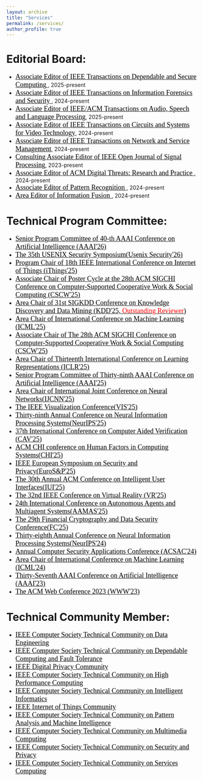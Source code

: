 ```yaml
---
layout: archive
title: "Services"
permalink: /services/
author_profile: true
---
```


Editorial Board:
======
* [ <font face="Times New Roman" color=black size=4>Associate Editor of IEEE Transactions on Dependable and Secure Computing</font> ](https://www.computer.org/csdl/journal/tq/about/107350?title=Editorial%20Board&periodical=IEEE%20Transactions%20on%20Dependable%20and%20Secure%20Computing), 2025-present
* [ <font face="Times New Roman" color=black size=4>Associate Editor of IEEE Transactions on Information Forensics and Security</font> ](https://signalprocessingsociety.org/publications-resources/ieee-transactions-information-forensics-and-security/editorial-board), 2024-present
*  [ <font face="Times New Roman" color=black size=4>Associate Editor of IEEE/ACM Transactions on Audio, Speech and Language Processing</font>](https://signalprocessingsociety.org/publications-resources/ieee-transactions-audio-speech-and-language-processing/editorial-board), 2025-present
* [ <font face="Times New Roman" color=black size=4>Associate Editor of IEEE Transactions on Circuits and Systems for Video Technology</font>](https://ieee-cas.org/publication/tcsvt), 2024-present
* [ <font face="Times New Roman" color=black size=4>Associate Editor of IEEE Transactions on Network and Service Management</font>](https://www.comsoc.org/publications/journals/ieee-tnsm/ieee-transactions-network-and-service-management-editorial-board), 2024-present
* [ <font face="Times New Roman" color=black size=4>Consulting Associate Editor of IEEE Open Journal of Signal Processing</font>](https://signalprocessingsociety.org/publications-resources/ieee-open-journal-signal-processing/editorial-board), 2023-present
* [ <font face="Times New Roman" color=black size=4> Associate Editor of ACM Digital Threats: Research and Practice </font>](https://dl.acm.org/journal/dtrap/editorial-board), 2024-present
*  [ <font face="Times New Roman" color=black size=4> Associate Editor of Pattern Recognition </font>](https://www.sciencedirect.com/journal/pattern-recognition/about/editorial-board), 2024-present
*  [ <font face="Times New Roman" color=black size=4> Area Editor of Information Fusion </font>](https://www.sciencedirect.com/journal/information-fusion/about/editorial-board), 2024-present


Technical Program Committee:
======
* [<font face="Times New Roman" color=black size=4>Senior Program Committee of 40-th AAAI Conference on Artificial Intelligence (AAAI'26)</font>](https://aaai.org/conference/aaai/aaai-26/)
* [<font face="Times New Roman" color=black size=4>The 35th USENIX Security Symposium(Usenix Security'26)</font>](https://www.usenix.org/conference/usenixsecurity26)
*   [<font face="Times New Roman" color=black size=4> Program Chair of 18th IEEE International Conference on Internet of Things (iThings'25)</font>](https://ieee-cybermatics.org/2025/ithings/)
*   [<font face="Times New Roman" color=black size=4> Associate Chair of Poster Cycle at the 28th ACM SIGCHI Conference on Computer-Supported Cooperative Work & Social Computing (CSCW'25)</font>](https://cscw.acm.org/2025/)
*  [ <font face="Times New Roman" color=black size=4> Area Chair of 31st SIGKDD Conference on Knowledge Discovery and Data Mining (KDD'25, <font face="Times New Roman" color=red size=4> Outstanding Reviewer</font>) </font>](https://kdd2025.kdd.org/applied-data-science-ads-track-call-for-papers/)
*   [ <font face="Times New Roman" color=black size=4> Area Chair of International Conference on Machine Learning (ICML'25) </font>](https://icml.cc/)
*   [<font face="Times New Roman" color=black size=4> Associate Chair of The 28th ACM SIGCHI Conference on Computer-Supported Cooperative Work & Social Computing (CSCW'25)</font>](https://cscw.acm.org/2025/)
*   [<font face="Times New Roman" color=black size=4> Area Chair of Thirteenth International Conference on Learning Representations (ICLR'25)</font>](https://iclr.cc/Conferences/2025)
*  [<font face="Times New Roman" color=black size=4>Senior Program Committee of Thirty-ninth AAAI Conference on Artificial Intelligence (AAAI'25)</font>](https://aaai.org/Conferences/AAAI-23/)
*  [<font face="Times New Roman" color=black size=4>Area Chair of International Joint Conference on Neural Networks(IJCNN'25)</font>](https://2025.ijcnn.org)
*   [<font face="Times New Roman" color=black size=4>The IEEE Visualization Conference(VIS'25)</font>](https://ieeevis.org/year/2025/welcome)
*  [<font face="Times New Roman" color=black size=4>Thirty-ninth Annual Conference on Neural Information Processing Systems(NeurIPS'25)</font>](https://neurips.cc)
*  [<font face="Times New Roman" color=black size=4>37th International Conference on Computer Aided Verification (CAV'25)</font>](https://chi2025.acm.org)
*    [<font face="Times New Roman" color=black size=4>ACM CHI conference on Human Factors in Computing Systems(CHI'25)</font>](https://chi2025.acm.org)
*  [<font face="Times New Roman" color=black size=4>IEEE European Symposium on Security and Privacy(EuroS&P'25)</font>](https://eurosp2025.ieee-security.org/committee-program.html)
* [<font face="Times New Roman" color=black size=4>The 30th Annual ACM Conference on Intelligent User Interfaces(IUI'25)</font>](https://iui.acm.org/2025/)
*   [<font face="Times New Roman" color=black size=4>The 32nd IEEE Conference on Virtual Reality (VR'25)</font>](http://ieeevr.org/2025/)
*   [<font face="Times New Roman" color=black size=4>24th International Conference on Autonomous Agents and Multiagent Systems(AAMAS'25)</font>](https://aamas2025.org)
*   [<font face="Times New Roman" color=black size=4>The 29th Financial Cryptography and Data Security Conference(FC'25)</font>](https://fc25.ifca.ai)
* [<font face="Times New Roman" color=black size=4>Thirty-eighth Annual Conference on Neural Information Processing Systems(NeurIPS'24)</font>](https://neurips.cc/Conferences/2024)
* [<font face="Times New Roman" color=black size=4>Annual Computer Security Applications Conference (ACSAC'24)</font>](https://www.acsac.org)
* [<font face="Times New Roman" color=black size=4>Area Chair of International Conference on Machine Learning (ICML'24)</font>](https://icml.cc/Conferences/2024)
* [<font face="Times New Roman" color=black size=4>Thirty-Seventh AAAI Conference on Artificial Intelligence (AAAI'23)</font>](https://aaai.org/Conferences/AAAI-23/)
* [<font face="Times New Roman" color=black size=4>The ACM Web Conference 2023 (WWW'23)</font>](https://www2023.thewebconf.org/)



Technical Community Member:
======
*  [ <font face="Times New Roman" color=black size=4> IEEE Computer Society Technical Community on Data Engineering </font>](http://tab.computer.org/tcde/)
*   [ <font face="Times New Roman" color=black size=4>IEEE Computer Society Technical Community on Dependable Computing and Fault Tolerance </font>](https://www.dependability.org/)
*   [<font face="Times New Roman" color=black size=4> IEEE Digital Privacy Community</font>](https://digitalprivacy.ieee.org/)
*   [<font face="Times New Roman" color=black size=4> IEEE Computer Society Technical Community on High Performance Computing </font>](https://tc.computer.org/tchpc/)
*   [ <font face="Times New Roman" color=black size=4> IEEE Computer Society Technical Community on Intelligent Informatics </font>](https://www.wi-lab.com/tcii/index.shtml)
*   [ <font face="Times New Roman" color=black size=4>IEEE Internet of Things Community </font>](https://iot.ieee.org/)
*   [<font face="Times New Roman" color=black size=4> IEEE Computer Society Technical Community on Pattern Analysis and Machine Intelligence </font>](https://www.computer.org/)
*   [<font face="Times New Roman" color=black size=4> IEEE Computer Society Technical Community on Multimedia Computing </font>](https://www.computer.org/)
*   [<font face="Times New Roman" color=black size=4> IEEE Computer Society Technical Community on Security and Privacy </font>](https://www.ieee-security.org/index.html)
*    [<font face="Times New Roman" color=black size=4> IEEE Computer Society Technical Community on Services Computing </font>](http://tab.computer.org/tcsvc/index.html)



  
